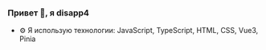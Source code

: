 ### Привет 👋, я disapp4

- ⚙ Я использую технологии:
JavaScript, TypeScript, HTML, CSS, Vue3, Pinia


